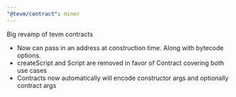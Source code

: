 ```yaml
---
"@tevm/contract": minor
---
```


Big revamp of tevm contracts

- Now can pass in an address at construction time. Along with bytecode options.
- createScript and Script are removed in favor of Contract covering both use cases
- Contracts now automatically will encode constructor args and optionally contract args
